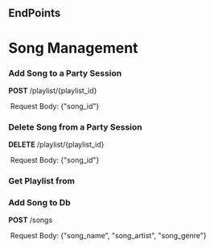 ## EndPoints

# Song Management

### Add Song to a Party Session

**POST** /playlist/{playlist_id}

​	Request Body: {"song_id"}

### Delete Song from a Party Session

**DELETE** /playlist/{playlist_id}

​	Request Body: {"song_id"}

### Get Playlist from 

### Add Song to Db

**POST** /songs

​	Request Body: {"song_name", "song_artist", "song_genre"}